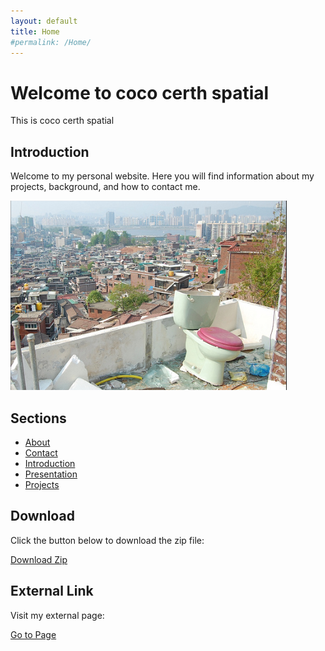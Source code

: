 ```yaml
---
layout: default
title: Home
#permalink: /Home/
---
```


# Welcome to coco certh spatial

This is coco certh spatial

## Introduction

Welcome to my personal website. Here you will find information about my projects, background, and how to contact me.

![Profile Picture](/assets/img/profile.png)

## Sections

- [About](/about/)
- [Contact](/contact/)
- [Introduction](/introduction/)
- [Presentation](/presentation/)
- [Projects](/projects/)

## Download

Click the button below to download the zip file:

<a href="/assets/download/sample.zip" class="btn">Download Zip</a>

## External Link

Visit my external page:

<a href="https://github.com/GiorgosPapado" class="btn">Go to Page</a>